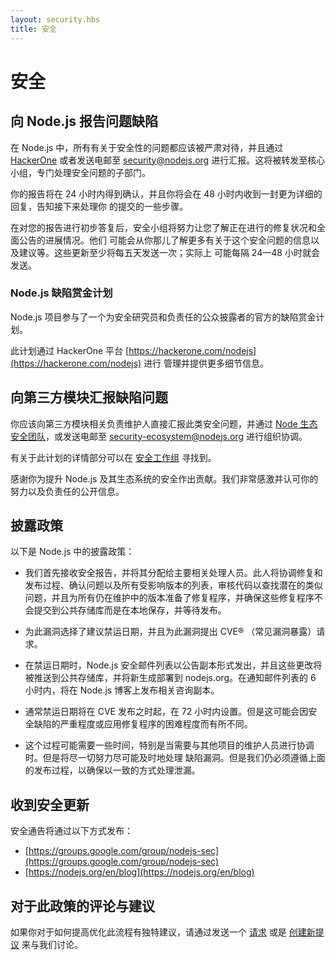 ```yaml
---
layout: security.hbs
title: 安全
---
```


# 安全

## 向 Node.js 报告问题缺陷

在 Node.js 中，所有有关于安全性的问题都应该被严肃对待，并且通过 [HackerOne](https://hackerone.com/nodejs) 或者发送电邮至 [security@nodejs.org](mailto:security@nodejs.org)
进行汇报。这将被转发至核心小组，专门处理安全问题的子部门。

你的报告将在 24 小时内得到确认，并且你将会在 48 小时内收到一封更为详细的回复，告知接下来处理你
的提交的一些步骤。

在对您的报告进行初步答复后，安全小组将努力让您了解正在进行的修复状况和全面公告的进展情况。他们
可能会从你那儿了解更多有关于这个安全问题的信息以及建议等。这些更新至少将每五天发送一次；实际上
可能每隔 24—48 小时就会发送。

### Node.js 缺陷赏金计划

Node.js 项目参与了一个为安全研究员和负责任的公众披露者的官方的缺陷赏金计划。

此计划通过 HackerOne 平台 [https://hackerone.com/nodejs](https://hackerone.com/nodejs) 进行
管理并提供更多细节信息。

## 向第三方模块汇报缺陷问题

你应该向第三方模块相关负责维护人直接汇报此类安全问题，并通过 [Node 生态安全团队](https://hackerone.com/nodejs-ecosystem)，或发送电邮至 [security-ecosystem@nodejs.org](mailto:security-ecosystem@nodejs.org) 进行组织协调。

有关于此计划的详情部分可以在 [安全工作组](https://github.com/nodejs/security-wg/blob/master/processes/third_party_vuln_process.md) 寻找到。

感谢你为提升 Node.js 及其生态系统的安全作出贡献。我们非常感激并认可你的努力以及负责任的公开信息。

## 披露政策

以下是 Node.js 中的披露政策：

- 我们首先接收安全报告，并将其分配给主要相关处理人员。此人将协调修复和发布过程、确认问题以及所有受影响版本的列表，审核代码以查找潜在的类似问题，并且为所有仍在维护中的版本准备了修复程序，并确保这些修复程序不会提交到公共存储库而是在本地保存，并等待发布。

- 为此漏洞选择了建议禁运日期，并且为此漏洞提出 CVE® （常见漏洞暴露）请求。

- 在禁运日期时，Node.js 安全邮件列表以公告副本形式发出，并且这些更改将被推送到公共存储库，并将新生成部署到 nodejs.org。在通知邮件列表的 6 小时内，将在 Node.js 博客上发布相关咨询副本。

- 通常禁运日期将在 CVE 发布之时起，在 72 小时内设置。但是这可能会因安全缺陷的严重程度或应用修复程序的困难程度而有所不同。

- 这个过程可能需要一些时间，特别是当需要与其他项目的维护人员进行协调时。但是将尽一切努力尽可能及时地处理 缺陷漏洞。但是我们仍必须遵循上面的发布过程，以确保以一致的方式处理泄漏。


## 收到安全更新

安全通告将通过以下方式发布：

- [https://groups.google.com/group/nodejs-sec](https://groups.google.com/group/nodejs-sec)
- [https://nodejs.org/en/blog](https://nodejs.org/en/blog)

## 对于此政策的评论与建议

如果你对于如何提高优化此流程有独特建议，请通过发送一个 [请求](https://github.com/nodejs/nodejs.org)
或是 [创建新提议](https://github.com/nodejs/security-wg/issues/new) 来与我们讨论。
